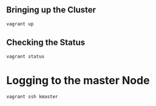 ## Bringing up the Cluster

    vagrant up

## Checking the Status

    vagrant status

# Logging to the master Node 

    vagrant ssh kmaster